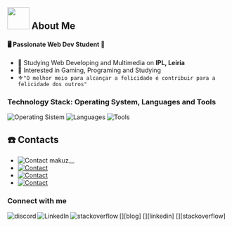 ## <img src="https://raw.githubusercontent.com/nixin72/nixin72/master/wave.gif" width="50px" height="50px"> About Me

#### 🖥️ Passionate Web Dev Student 📸
- :school: Studying Web Developing and Multimedia on **IPL, Leiria**
- :cookie: Interested in Gaming, Programing and Studying
- ⚜️` "O melhor meio para alcançar a felicidade é contribuir para a felicidade dos outros" `

<!-- Languages and Tools, To add, search the respective icon on 
https://github.com/tandpfun/skill-icons?tab=readme-ov-file#icons-list -->

### Technology Stack: Operating System, Languages and Tools

<img src="https://skillicons.dev/icons?i=windows " alt="Operating Sistem">

<img src="https://skillicons.dev/icons?i=html,css,js,php,jquery,mysql" alt="Languages">

<img src="https://skillicons.dev/icons?i=vscode,github,bootstrap,wordpress,ps,ai,pr,figma" alt="Tools">


<!-- Contacts, same as before, search the icon add the respective information and make sure everything is running well -->

## <!-- <img src=" " width="50px" height="50px">-->:telephone: Contacts

- <img src="https://skillicons.dev/icons?i=discord" alt="Contact"> makuz__
- [<img src="https://skillicons.dev/icons?i=gmail" alt="Contact">](joaosilva.1701@hotmail.com)
- [<img src="https://skillicons.dev/icons?i=instagram" alt="Contact">](https://www.instagram.com/joao_pedroo.s/)
- [<img src="https://skillicons.dev/icons?i=linkedin" alt="Contact">](https://www.linkedin.com/in/jp2005/)


### Connect with me

[<img align="left" alt="discord" src="https://img.shields.io/badge/discord%2312100E.svg?&style=for-the-badge&logo=medium&logoColor=white" />][blog]
[<img align="left" alt="LinkedIn" src="https://img.shields.io/badge/linkedin-%230077B5.svg?&style=for-the-badge&logo=linkedin&logoColor=white" />][linkedin]
[<img align="left" alt="stackoverflow" src="https://img.shields.io/badge/stack%20overflow-FE7A16?logo=stack-overflow&logoColor=white&style=for-the-badge" />][stackoverflow]
<br />
<br />



</div>
